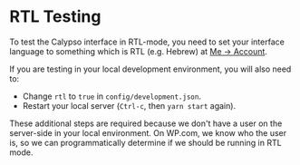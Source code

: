 RTL Testing
===========

To test the Calypso interface in RTL-mode, you need to set your interface language to something which is RTL (e.g. Hebrew) at [Me → Account](https://wordpress.com/me/account).

If you are testing in your local development environment, you will also need to:

- Change `rtl` to `true` in `config/development.json`.
- Restart your local server (`Ctrl-c`, then `yarn start` again).

These additional steps are required because we don't have a user on the server-side in your local environment. On WP.com, we know who the user is, so we can programmatically determine if we should be running in RTL mode.

